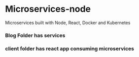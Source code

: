 # Microservices-node
Microservices built with Node, React, Docker and Kubernetes


### Blog Folder has services
### client folder has react app consuming microservices

